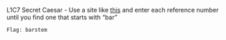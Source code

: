 L1C7 Secret Caesar
    - Use a site like [this](https://www.dcode.fr/ascii-shift-cipher) and enter each reference number until you find one that starts with “bar”
    
    Flag: barstem